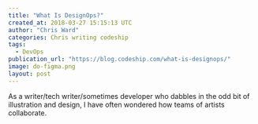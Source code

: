 ```yaml
---
title: "What Is DesignOps?"
created_at: 2018-03-27 15:15:13 UTC
author: "Chris Ward"
categories: Chris writing codeship
tags: 
  - DevOps
publication_url: "https://blog.codeship.com/what-is-designops/"
image: do-figma.png
layout: post
---
```

As a writer/tech writer/sometimes developer who dabbles in the odd bit of illustration and design, I have often wondered how teams of artists collaborate.

